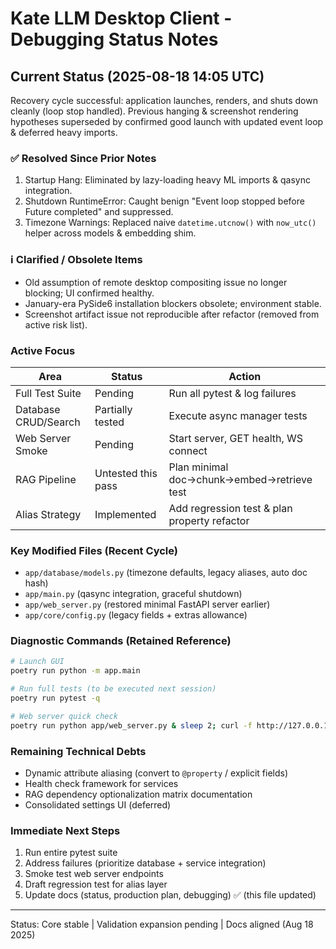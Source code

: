 # Kate LLM Desktop Client - Debugging Status Notes

## Current Status (2025-08-18 14:05 UTC)

Recovery cycle successful: application launches, renders, and shuts down cleanly (loop stop handled). Previous hanging & screenshot rendering hypotheses superseded by confirmed good launch with updated event loop & deferred heavy imports.

### ✅ Resolved Since Prior Notes

1. Startup Hang: Eliminated by lazy-loading heavy ML imports & qasync integration.
2. Shutdown RuntimeError: Caught benign "Event loop stopped before Future completed" and suppressed.
3. Timezone Warnings: Replaced naive `datetime.utcnow()` with `now_utc()` helper across models & embedding shim.

### ℹ️ Clarified / Obsolete Items

- Old assumption of remote desktop compositing issue no longer blocking; UI confirmed healthy.
- January-era PySide6 installation blockers obsolete; environment stable.
- Screenshot artifact issue not reproducible after refactor (removed from active risk list).

### Active Focus

| Area                 | Status             | Action                                       |
| -------------------- | ------------------ | -------------------------------------------- |
| Full Test Suite      | Pending            | Run all pytest & log failures                |
| Database CRUD/Search | Partially tested   | Execute async manager tests                  |
| Web Server Smoke     | Pending            | Start server, GET health, WS connect         |
| RAG Pipeline         | Untested this pass | Plan minimal doc→chunk→embed→retrieve test   |
| Alias Strategy       | Implemented        | Add regression test & plan property refactor |

### Key Modified Files (Recent Cycle)

- `app/database/models.py` (timezone defaults, legacy aliases, auto doc hash)
- `app/main.py` (qasync integration, graceful shutdown)
- `app/web_server.py` (restored minimal FastAPI server earlier)
- `app/core/config.py` (legacy fields + extras allowance)

### Diagnostic Commands (Retained Reference)

```bash
# Launch GUI
poetry run python -m app.main

# Run full tests (to be executed next session)
poetry run pytest -q

# Web server quick check
poetry run python app/web_server.py & sleep 2; curl -f http://127.0.0.1:8000/health
```

### Remaining Technical Debts

- Dynamic attribute aliasing (convert to `@property` / explicit fields)
- Health check framework for services
- RAG dependency optionalization matrix documentation
- Consolidated settings UI (deferred)

### Immediate Next Steps

1. Run entire pytest suite
2. Address failures (prioritize database + service integration)
3. Smoke test web server endpoints
4. Draft regression test for alias layer
5. Update docs (status, production plan, debugging) ✅ (this file updated)

---

Status: Core stable | Validation expansion pending | Docs aligned (Aug 18 2025)
